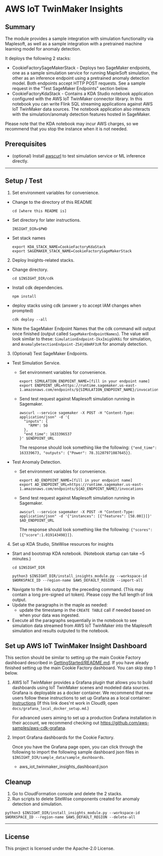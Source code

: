# AWS IoT TwinMaker Insights

## Summary

The module provides a sample integration with simulation functionality via Maplesoft, as well as a sample integration with a pretrained machine learning model for anomaly detection. 

It deploys the following 2 stacks:

* CookieFactorySageMakerStack - Deploys two SageMaker endpoints, one as a sample simulation service for running MapleSoft simulation, the other as an inference endpoint using a pretrained anomaly detection model. Both endpoints accept HTTP POST requests. See a sample request in the "Test SageMaker Endpoints" section below. 
* CookieFactoryKdaStack - Contains a KDA Studio notebook application configured with the AWS IoT TwinMaker connector library. In this notebook you can write Flink SQL streaming applications against AWS IoT TwinMaker data sources. The notebook application also interacts with the simulation/anomaly detection features hosted in SageMaker.

Please note that the KDA notebook may incur AWS charges, so we recommend that you stop the instance when it is not needed.

## Prerequisites

* (optional) Install [awscurl](https://github.com/okigan/awscurl) to test simulation service or ML inference directly.

---

## Setup / Test

1. Set environment variables for convenience.
  - Change to the directory of this README
    ```
    cd [where this README is]
    ```
  - Set directory for later instructions.
    ```
    INSIGHT_DIR=$PWD
    ```
  - Set stack names
    ```
    export KDA_STACK_NAME=CookieFactoryKdaStack
    export SAGEMAKER_STACK_NAME=CookieFactorySageMakerStack
    ```  
2. Deploy Insights-related stacks.
  - Change directory.
    ```
    cd $INSIGHT_DIR/cdk
    ```
  - Install cdk dependencies.
    ```
    npm install
    ```
  - deploy stacks using cdk (answer `y` to accept IAM changes when prompted)
    ```
    cdk deploy --all
    ```
  - Note the SageMaker Endpoint Names that the cdk command will output once finished (output called `SageMakerEndpointNames`). The value will look similar to these: `SimulationEndpoint-IkxImigGVK6i` for simulation, and `AnomalyDetectionEndpoint-ZS4j48mRF3zR` for anomaly detection.
3. (Optional) Test SageMaker Endpoints.
  - Test Simulation Service.
    - Set environment variables for convenience.
      ```
      export SIMULATION_ENDPOINT_NAME=[fill in your endpoint name]
      export ENDPOINT_URL=https://runtime.sagemaker.us-east-1.amazonaws.com/endpoints/${SIMULATION_ENDPOINT_NAME}/invocations
      ```
    - Send test request against Maplesoft simulation running in Sagemaker.
      ```
      awscurl --service sagemaker -X POST -H "Content-Type: application/json" -d '{           
        "inputs": {
          "RPM": 50
        },
        "end_time": 1633396537
      }' $ENDPOINT_URL
      ```
      The response should look something like the following: ```{"end_time": 163339673, "outputs": {"Power": 78.31207971087645}}```.

  - Test Anomaly Detection.
    - Set environment variables for convenience.
      ```
      export AD_ENDPOINT_NAME=[fill in your endpoint name]
      export AD_ENDPOINT_URL=https://runtime.sagemaker.us-east-1.amazonaws.com/endpoints/${AD_ENDPOINT_NAME}/invocations
      ```
    - Send test request against Maplesoft simulation running in Sagemaker.
      ```
      awscurl --service sagemaker -X POST -H "Content-Type: application/json" -d '{"instances": [{"features": [58.00]}]}' $AD_ENDPOINT_URL
      ```
      The response should look something like the following: ```{"scores":[{"score":1.019143498}]}```.    
4. Set up KDA Studio, SiteWise resources for insights
  - Start and bootstrap KDA notebook. (Notebook startup can take ~5 minutes.)
    ```
    cd $INSIGHT_DIR
    ```
    ```
    python3 $INSIGHT_DIR/install_insights_module.py --workspace-id $WORKSPACE_ID --region-name $AWS_DEFAULT_REGION --import-all
    ```
  - Navigate to the link output by the preceding command. (This may contain a long pre-signed url token). Please copy the full length of link output.
  - Update the paragraphs in the maple as needed:
    - update the timestamp in the `CREATE TABLE` call if needed based on when your data was ingested.
  - Execute all the paragraphs sequentially in the notebook to see simulation data streamed from AWS IoT TwinMaker into the Maplesoft simulation and results outputed to the notebook.

## Set up AWS IoT TwinMaker Insight Dashboard
This section should be similar to setting up the main Cookie Factory dashboard described in [GettingStarted/README.md](../../../README.md). If you have aleady finished setting up the main Cookie Factory dashboard. You can skip step 1 below.
1.    AWS IoT TwinMaker provides a Grafana plugin that allows you to build dashboards using IoT TwinMaker scenes and modeled data sources. Grafana is deployable as a docker container. We recommend that new users follow these instructions to set up Grafana as a local container: [Instructions](./docs/grafana_local_docker_setup.md) (If this link does'nt work in Cloud9, open `docs/grafana_local_docker_setup.md`.)
      
      For advanced users aiming to set up a production Grafana installation in their account, we recommend checking out https://github.com/aws-samples/aws-cdk-grafana.
2. Import Grafana dashboards for the Cookie Factory.

    Once you have the Grafana page open, you can click through the following to import the following sample dashboard json files in `$INSIGHT_DIR/sample_data/sample_dashboards`.

    * aws_iot_twinmaker_insights_dashboard.json

## Cleanup

1. Go to CloudFormation console and delete the 2 stacks.
2. Run scripts to delete SiteWise components created for anomaly detection and simulation.
```
python3 $INSIGHT_DIR/install_insights_module.py --workspace-id $WORKSPACE_ID --region-name $AWS_DEFAULT_REGION --delete-all
```

---

## License

This project is licensed under the Apache-2.0 License.